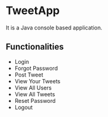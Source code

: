 
# TweetApp

It is a Java console based application.




## Functionalities

- Login
- Forgot Password
- Post Tweet
- View Your Tweets
- View All Users
- View All Tweets
- Reset Password
- Logout